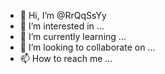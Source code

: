 - 👋 Hi, I’m @RrQqSsYy
- 👀 I’m interested in ...
- 🌱 I’m currently learning ...
- 💞️ I’m looking to collaborate on ...
- 📫 How to reach me ...

<!---
RrQqSsYy/RrQqSsYy is a ✨ special ✨ repository because its `README.md` (this file) appears on your GitHub profile.
You can click the Preview link to take a look at your changes.
--->
